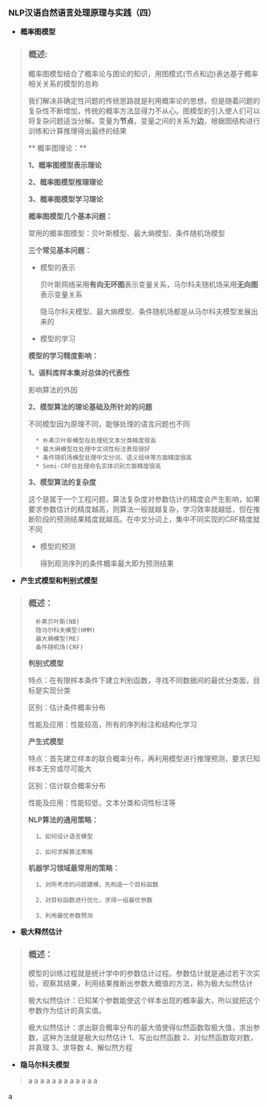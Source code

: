 ### NLP汉语自然语言处理原理与实践（四）
- **概率图模型**
> ### 概述:
>  概率图模型结合了概率论与图论的知识，用图模式(节点和边)表达基于概率相关关系的模型的总称
>
> 我们解决非确定性问题的传统思路就是利用概率论的思想，但是随着问题的复杂性不断增加，传统的概率方法显得力不从心。图模型的引入使人们可以将复杂问题适当分解。变量为**节点**，变量之间的关系为**边**，根据图结构进行训练和计算推理得出最终的结果
>
>** 概率图理论：**
>
> <b>1、概率图模型表示理论</b>
>
> <b>2、概率图模型推理理论</b>
>
> <b>3、概率图模型学习理论</b>
>
> **概率图模型几个基本问题：**
>
> 常用的概率图模型：贝叶斯模型、最大熵模型、条件随机场模型
>
> **三个常见基本问题：**
> - 模型的表示
>
>   贝叶斯网络采用**有向无环图**表示变量关系，马尔科夫随机场采用**无向图**表示变量关系
>
>   隐马尔科夫模型、最大熵模型、条件随机场都是从马尔科夫模型发展出来的
>
> - 模型的学习
>
>  <b>模型的学习精度影响：</b>
>
>  <b>1、语料库样本集对总体的代表性</b>
>
>  影响算法的外因
>
>  <b>2、模型算法的理论基础及所针对的问题</b>
>
>   不同模型因为原理不同，能够处理的语言问题也不同
>
>       * 朴素贝叶斯模型在处理短文本分类精度很高
>       * 最大熵模型在处理中文词性标注表现很好
>       * 条件随机场模型处理中文分词、语义组块等方面精度很高
>       * Semi-CRF在处理命名实体识别方面精度很高
>
>   <b>3、模型算法的复杂度</b>
>
>   这个是属于一个工程问题，算法复杂度对参数估计的精度会产生影响，如果要求参数估计的精度越高，则算法一般就越复杂，学习效率就越低，但在推断阶段的预测结果精度就越高。在中文分词上，集中不同实现的CRF精度就不同
>
> - 模型的预测
>
>   得到观测序列的条件概率最大即为预测结果

- **产生式模型和判别式模型**
> ### 概述：
>       朴素贝叶斯(NB)
>       隐马尔科夫模型(HMM)
>       最大熵模型(ME)
>       条件随机场(CRF)
> <b>判别式模型</b>
>
>   特点：在有限样本条件下建立判别函数，寻找不同数据间的最优分类面，目标是实现分类
>
>   区别：估计条件概率分布
>
>   性能及应用：性能较高，所有的序列标注和结构化学习
>
> <b>产生式模型</b>
>
>   特点：首先建立样本的联合概率分布，再利用模型进行推理预测，要求已知样本无穷或尽可能大
>
>   区别：估计联合概率分布
>
>   性能及应用：性能较低，文本分类和词性标注等
>
> **NLP算法的通用策略：**
>
>       1、如何设计语言模型
>
>       2、如何求解算法策略
>
> **机器学习领域最常用的策略：**
>
>       1、对所考虑的问题建模，先构造一个目标函数
>
>       2、对目标函数进行优化，求得一组最优参数
>
>       3、利用最优参数预测

- **极大释然估计**
> ### 概述：
>   模型的训练过程就是统计学中的参数估计过程。参数估计就是通过若干次实验，观察其结果，利用结果推断出参数大概值的方法，称为极大似然估计
>
> 极大似然估计：已知某个参数能使这个样本出现的概率最大，所以就把这个参数作为估计的真实值。
>
> 极大似然估计：求出联合概率分布的最大值使得似然函数取极大值，求出参数，这种方法就是极大似然估计
>       1、写出似然函数
>       2、对似然函数取对数，并真理
>       3、求导数
>       4、解似然方程
>
- **隐马尔科夫模型**
>
> a
> a
> a
> a
> a
> a
> a
> a
> a
> a
> a
> a
> 





















































a
